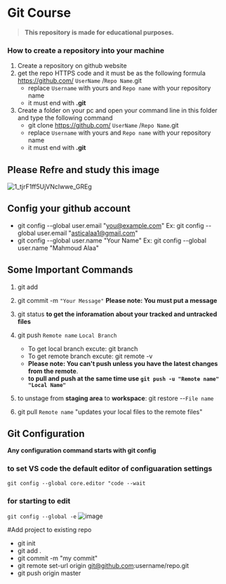 # Git Course
>**This repository is made for educational purposes.**

### How to create a repository into your machine
1. Create a repository on github website
2. get the repo HTTPS code and it must be as the following formula https://github.com/ `UserName` /`Repo Name`.git
   - replace `Username` with yours and `Repo name` with your repository name
   - it must end with **.git**
3. Create a folder on your pc and open your command line in this folder and type the following command
   - git clone https://github.com/ `UserName` /`Repo Name`.git
   - replace `Username` with yours and `Repo name` with your repository name
   - it must end with **.git**

## Please Refre and study this image 
![1_tjrF1ff5UjVNclwwe_GREg](https://github.com/user-attachments/assets/958f3ad1-91ee-4a6c-b311-6dfca2b66e42)


## Config your github account
-   git config --global user.email "you@example.com"   Ex: git config --global user.email "asticalaa1@gmail.com"
-   git config --global user.name "Your Name"          Ex: git config --global user.name "Mahmoud Alaa"


## Some Important Commands
1. git add
2. git commit -m `"Your Message"` **Please note: You must put a message**
3. git status  **to get the inforamation about your tracked and untracked files**
4. git push `Remote name` `Local Branch`
   - To get local branch excute: git branch
   - To get remote branch excute: git remote -v
   - **Please note: You can't push unless you have the latest changes from the remote**.
   - **to pull and push at the same time use `git push -u "Remote name" "Local Name"`**

5. to unstage from **staging area** to **workspace**: git restore --`File name`
   
6. git pull `Remote name`  "updates your local files to the remote files"

## Git Configuration
**Any configuration command starts with git config**

### to set VS code the default editor of configuaration settings
`git config --global core.editor "code --wait`
### for starting to edit
`git config --global -e`
![image](https://github.com/user-attachments/assets/e6dfa7a3-8e47-48ba-bce7-735e49462547)

#Add project to existing repo
- git init
- git add .
- git commit -m "my commit"
- git remote set-url origin git@github.com:username/repo.git
- git push origin master




